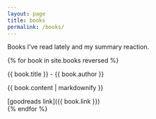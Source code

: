 ```yaml
---
layout: page
title: books
permalink: /books/
---
```


Books I've read lately and my summary reaction.
<div class="note__hr"></div>

{% for book in site.books reversed %}
  <div class="note__date">{{ book.title }} - {{ book.author }}</div>
  <p>{{ book.content | markdownify }}</p>
  <span>[goodreads link]({{ book.link }})</span>
  <div class="note__hr"></div>
{% endfor %}